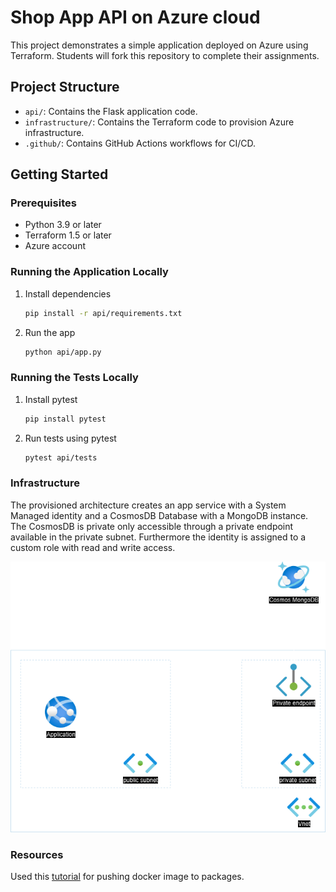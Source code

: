 # Shop App API on Azure cloud

This project demonstrates a simple application deployed on Azure using Terraform. Students will fork this repository to complete their assignments.

## Project Structure

- `api/`: Contains the Flask application code.
- `infrastructure/`: Contains the Terraform code to provision Azure infrastructure.
- `.github/`: Contains GitHub Actions workflows for CI/CD.

## Getting Started

### Prerequisites

- Python 3.9 or later
- Terraform 1.5 or later
- Azure account

### Running the Application Locally

1. Install dependencies
  
    ```bash
    pip install -r api/requirements.txt
    ```

2. Run the app
  
    ```bash
    python api/app.py
    ```

### Running the Tests Locally

1. Install pytest
  
    ```bash
    pip install pytest
    ```

2. Run tests using pytest
  
    ```bash
    pytest api/tests
    ```

### Infrastructure

The provisioned architecture creates an app service with a System Managed identity and a CosmosDB Database with a MongoDB instance. The CosmosDB is private only accessible through a private endpoint available in the private subnet. Furthermore the identity is assigned to a custom role with read and write access.

![architecture image](images/architecture.png)

### Resources

Used this [tutorial](https://docs.github.com/en/packages/managing-github-packages-using-github-actions-workflows/publishing-and-installing-a-package-with-github-actions) for pushing docker image to packages.
